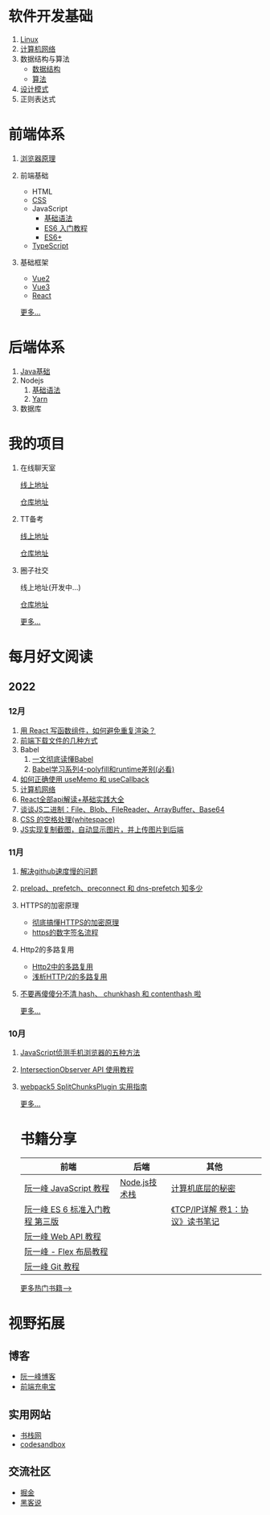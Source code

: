 # 软件开发基础

1. [Linux](https://github.com/webpon/blog/blob/master/%E8%BD%AF%E4%BB%B6%E5%BC%80%E5%8F%91%E5%9F%BA%E7%A1%80/Linux.md)
2. [计算机网络](https://github.com/webpon/blog/blob/master/%E8%BD%AF%E4%BB%B6%E5%BC%80%E5%8F%91%E5%9F%BA%E7%A1%80/%E8%AE%A1%E7%AE%97%E6%9C%BA%E7%BD%91%E7%BB%9C.md)
3. 数据结构与算法
   - [数据结构](https://github.com/webpon/blog/blob/master/%E8%BD%AF%E4%BB%B6%E5%BC%80%E5%8F%91%E5%9F%BA%E7%A1%80/%E6%95%B0%E6%8D%AE%E7%BB%93%E6%9E%84.md)
   - [算法](https://github.com/webpon/blog/blob/master/%E8%BD%AF%E4%BB%B6%E5%BC%80%E5%8F%91%E5%9F%BA%E7%A1%80/%E7%AE%97%E6%B3%95.md)
4. [设计模式](https://github.com/webpon/blog/blob/master/%E8%BD%AF%E4%BB%B6%E5%BC%80%E5%8F%91%E5%9F%BA%E7%A1%80/%E8%AE%BE%E8%AE%A1%E6%A8%A1%E5%BC%8F.md)
5. 正则表达式

# 前端体系

1. [浏览器原理](https://github.com/webpon/blog/blob/master/%E5%89%8D%E7%AB%AF%E4%BD%93%E7%B3%BB/%E6%B5%8F%E8%A7%88%E5%99%A8%E5%8E%9F%E7%90%86.md)

2. 前端基础

   - HTML
   - [CSS](https://github.com/webpon/blog/blob/master/%E5%89%8D%E7%AB%AF%E4%BD%93%E7%B3%BB/CSS/CSS.md)
   - JavaScript
     - [基础语法](https://github.com/webpon/blog/blob/master/%E5%89%8D%E7%AB%AF%E4%BD%93%E7%B3%BB/JavaScript/JavaScript.md)
     - [ES6 入门教程](https://es6.ruanyifeng.com/)
     - [ES6+](https://github.com/webpon/blog/blob/master/%E5%89%8D%E7%AB%AF%E4%BD%93%E7%B3%BB/JavaScript/ES6%2B.md)
   - [TypeScript](https://github.com/webpon/blog/blob/master/%E5%89%8D%E7%AB%AF%E4%BD%93%E7%B3%BB/TypeScript.md)

3. 基础框架

   - [Vue2](https://github.com/webpon/blog/blob/master/%E5%89%8D%E7%AB%AF%E4%BD%93%E7%B3%BB/%E5%9F%BA%E7%A1%80%E6%A1%86%E6%9E%B6/vue2.md)
   - [Vue3](https://github.com/webpon/blog/blob/master/%E5%89%8D%E7%AB%AF%E4%BD%93%E7%B3%BB/%E5%9F%BA%E7%A1%80%E6%A1%86%E6%9E%B6/Vue3.md)
   - [React](https://github.com/webpon/blog/blob/master/%E5%89%8D%E7%AB%AF%E4%BD%93%E7%B3%BB/%E5%9F%BA%E7%A1%80%E6%A1%86%E6%9E%B6/React.md)

   [更多...](https://github.com/webpon/blog/blob/master/%E5%89%8D%E7%AB%AF%E4%BD%93%E7%B3%BB/Index.md)

# 后端体系

1. [Java基础](https://github.com/webpon/blog/blob/master/%E5%90%8E%E7%AB%AF%E4%BD%93%E7%B3%BB/Java/Java%E5%9F%BA%E7%A1%80.md)
2. Nodejs
   1. [基础语法](https://github.com/webpon/blog/blob/master/%E5%90%8E%E7%AB%AF%E4%BD%93%E7%B3%BB/Nodejs/Nodejs.md)
   2. [Yarn](https://github.com/webpon/blog/blob/master/%E5%90%8E%E7%AB%AF%E4%BD%93%E7%B3%BB/Nodejs/yarn.md)
3. 数据库

# 我的项目

1. 在线聊天室

   [线上地址](http://39.103.233.82/chat)

   [仓库地址](https://github.com/webpon/chat)

2. TT备考

   [线上地址](https://webpon-img.oss-cn-guangzhou.aliyuncs.com/ttBook.png)

   [仓库地址](https://github.com/webpon/TTBook)

3. 圈子社交

   线上地址(开发中...)

   [仓库地址](https://github.com/webpon/SocialCircle)

   [更多...](https://github.com/webpon/blog/blob/master/%E9%A1%B9%E7%9B%AE/Index.md)

# 每月好文阅读

## 2022

### 12月

1. [用 React 写函数组件，如何避免重复渲染？](https://www.zhihu.com/question/442368205/answer/2590697263)
2. [前端下载文件的几种方式](https://blog.csdn.net/chilanzi/article/details/125089697)
3. Babel
   1. [一文彻底读懂Babel](https://juejin.cn/post/6901649054225465352)
   2. [Babel学习系列4-polyfill和runtime差别(必看)](https://zhuanlan.zhihu.com/p/58624930)    
4. [如何正确使用 useMemo 和 useCallback](https://juejin.cn/post/7122027852492439565)
5. [计算机网络](http://x-code.fun/web/software-base/%E8%AE%A1%E7%AE%97%E6%9C%BA%E7%BD%91%E7%BB%9C/networks.html)
6. [React全部api解读+基础实践大全](https://juejin.cn/post/6950063294270930980)
7. [谈谈JS二进制：File、Blob、FileReader、ArrayBuffer、Base64](https://juejin.cn/post/7148254347401363463)
8. [CSS 的空格处理(whitespace)](https://www.ruanyifeng.com/blog/2018/07/white-space.html)
9. [JS实现复制截图，自动显示图片，并上传图片到后端](https://blog.csdn.net/github_35631540/article/details/111157198) 

### 11月

1. [解决github速度慢的问题](https://www.zhihu.com/question/27159393/answer/141047266)

2. [preload、prefetch、preconnect 和 dns-prefetch 知多少](https://juejin.cn/post/6915204591730556935)

3. HTTPS的加密原理

   - [彻底搞懂HTTPS的加密原理](https://zhuanlan.zhihu.com/p/43789231)
   - [https的数字签名流程](https://blog.csdn.net/youshenshiwoye/article/details/109272330)

4. Http2的多路复用

   - [Http2中的多路复用](https://blog.csdn.net/qq_29918313/article/details/118325824)
   - [浅析HTTP/2的多路复用](https://github.com/webpon/blog/blob/master/%E5%89%8D%E7%AB%AF%E4%BD%93%E7%B3%BB/JavaScript/ES6%2B.md)

5. [不要再傻傻分不清 hash、 chunkhash 和 contenthash 啦](https://blog.csdn.net/bingbing1128/article/details/125239510?spm=1001.2101.3001.6650.1&utm_medium=distribute.pc_relevant.none-task-blog-2%7Edefault%7EBlogCommendFromBaidu%7ERate-1-125239510-blog-126705621.pc_relevant_3mothn_strategy_and_data_recovery&depth_1-utm_source=distribute.pc_relevant.none-task-blog-2%7Edefault%7EBlogCommendFromBaidu%7ERate-1-125239510-blog-126705621.pc_relevant_3mothn_strategy_and_data_recovery&utm_relevant_index=2)

   [更多...](https://github.com/webpon/blog/blob/master/article/2022/11%E6%9C%88.md)

### 10月

1. [JavaScript侦测手机浏览器的五种方法](https://www.ruanyifeng.com/blog/2021/09/detecting-mobile-browser.html)

2. [IntersectionObserver API 使用教程](https://www.ruanyifeng.com/blog/2016/11/intersectionobserver_api.html)

3. [webpack5 SplitChunksPlugin 实用指南](https://juejin.cn/post/6844903680307625997)

   [更多...](https://github.com/webpon/blog/blob/master/article/2022/10%E6%9C%88.md)

   # 书籍分享
   
   | 前端                                                         | 后端                                                         | 其他                                                         |
   | ------------------------------------------------------------ | ------------------------------------------------------------ | ------------------------------------------------------------ |
   | [阮一峰 JavaScript 教程](https://www.bookstack.cn/read/javascript-tutorial/README.md) | [Node.js技术栈](https://www.bookstack.cn/read/Nodejs-Roadmap/_coverpage.md) | [计算机底层的秘密](https://www.bookstack.cn/read/webxiaohua-gitbook/README.md) |
   | [阮一峰 ES 6 标准入门教程 第三版](https://www.bookstack.cn/read/es6-3rd/sidebar.md) |                                                              | [《TCP/IP详解 卷1：协议》读书笔记](https://www.bookstack.cn/read/lutzchuck-tcpip-note/README.md) |
   | [阮一峰 Web API 教程](https://www.bookstack.cn/read/webapi-tutorial/README.md) |                                                              |                                                              |
   | [阮一峰 - Flex 布局教程](https://www.bookstack.cn/read/ruanyf-flex/0.md) |                                                              |                                                              |
   | [阮一峰 Git 教程](https://www.bookstack.cn/read/git-tutorial/README.md) |                                                              |                                                              |
   
   [更多热门书籍-->](https://www.bookstack.cn/rank?tab=star)



# 视野拓展

## 博客

- [阮一峰博客](https://www.ruanyifeng.com/)
- [前端充电宝](https://www.yuque.com/cuggz)

## 实用网站

- [书栈网](https://www.bookstack.cn/)
- [codesandbox](https://codesandbox.io/dashboard/recent)

## 交流社区

- [掘金](https://juejin.cn/)
- [黑客说](https://hackertalk.net/)
